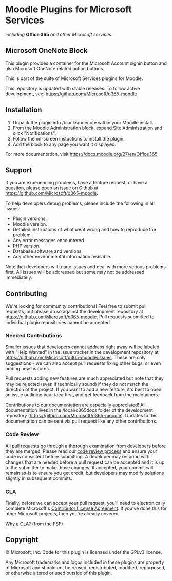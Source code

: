# Moodle Plugins for Microsoft Services
*including* **Office 365** *and other Microsoft services*

## Microsoft OneNote Block

This plugin provides a container for the Microsoft Account signin button and also Microsoft OneNote related action buttons.

This is part of the suite of Microsoft Services plugins for Moodle.

This repository is updated with stable releases. To follow active development, see: https://github.com/Microsoft/o365-moodle

## Installation

1. Unpack the plugin into /blocks/onenote within your Moodle install.
2. From the Moodle Administration block, expand Site Administration and click "Notifications".
3. Follow the on-screen instuctions to install the plugin.
4. Add the block to any page you want it displayed.

For more documentation, visit https://docs.moodle.org/27/en/Office365

## Support

If you are experiencing problems, have a feature request, or have a question, please open an issue on Github at https://github.com/Microsoft/o365-moodle.

To help developers debug problems, please include the following in all issues:
- Plugin versions.
- Moodle version.
- Detailed instructions of what went wrong and how to reproduce the problem.
- Any error messages encountered.
- PHP version.
- Database software and versions.
- Any other environmental information available.

Note that developers will triage issues and deal with more serious problems first. All issues will be addressed but some may not be addressed immediately.

## Contributing

We're looking for community contributions! Feel free to submit pull requests, but please do so against the development repository at https://github.com/Microsoft/o365-moodle. Pull requests submitted to individual plugin repositories cannot be accepted.

### Needed Contributions
Smaller issues that developers cannot address right away will be labeled with "Help Wanted" in the issue tracker in the development repository at https://github.com/Microsoft/o365-moodle/issues. These are only suggestions - we can also accept pull requests fixing other bugs, or even adding new features.

Pull requests adding new features are much appreciated but note that they may be rejected (even if technically sound) if they do not match the direction of the project. If you want to add a new feature, it's best to open an issue outlining your idea first, and get feedback from the maintainers.

Contributions to our documentation are especially appreciated! All documentation lives in the /local/o365docs folder of the development repository (https://github.com/Microsoft/o365-moodle). Updates to this documentation can be sent via pull request like any other contributions.

### Code Review
All pull requests go through a thorough examination from developers before they are merged. Please read our [code review process](https://github.com/Microsoft/o365-moodle/tree/master/local/o365docs/codereview.md) and ensure your code is consistent before submitting. A developer may respond with changes that are needed before a pull request can be accepted and it is up to the submitter to make those changes. If accepted, your commit will remain as-is to ensure you get credit, but developers may modify solutions slightly in subsequent commits.

### CLA
Finally, before we can accept your pull request, you'll need to electronically complete Microsoft's [Contributor License Agreement](https://cla.microsoft.com/). If you've done this for other Microsoft projects, then you're already covered.

[Why a CLA?](https://www.gnu.org/licenses/why-assign.html) (from the FSF)

## Copyright

&copy; Microsoft, Inc.  Code for this plugin is licensed under the GPLv3 license.

Any Microsoft trademarks and logos included in these plugins are property of Microsoft and should not be reused, redistributed, modified, repurposed, or otherwise altered or used outside of this plugin.
